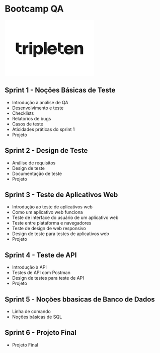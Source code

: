 # Bootcamp QA

<img src="Imagens\Tripleten-Logo.png">

## Sprint 1 - Noções Básicas de Teste
- Introdução à análise de QA
- Desenvolvimento e teste
- Checklists
- Relatórios de bugs
- Casos de teste
- Aticidades práticas do sprint 1
- Projeto

## Sprint 2 - Design de Teste
- Análise de requisitos
- Design de teste
- Documentação de teste
- Projeto

## Sprint 3 - Teste de Aplicativos Web
- Introdução ao teste de aplicativos web
- Como um aplicativo web funciona
- Teste de interface do usuário de um aplicativo web
- Teste entre plataforma e navegadores
- Teste de design de web responsivo
- Design de teste para testes de aplicativos web
- Projeto

## Sprint 4 - Teste de API
- Introdução à API 
- Testes de API com Postman
- Design de testes para teste de API
- Projeto

## Sprint 5 - Noções bbasicas de Banco de Dados
- Linha de comando
- Noções básicas de SQL 

## Sprint 6 - Projeto Final
- Projeto Final